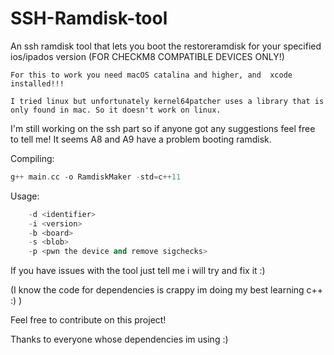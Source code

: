 # SSH-Ramdisk-tool

An ssh ramdisk tool that lets you boot the restoreramdisk for your specified ios/ipados version (FOR CHECKM8 COMPATIBLE DEVICES ONLY!)

```
For this to work you need macOS catalina and higher, and  xcode installed!!!

I tried linux but unfortunately kernel64patcher uses a library that is only found in mac. So it doesn't work on linux.
```

I'm still working on the ssh part so if anyone got any suggestions feel free to tell me!
It seems A8 and A9 have a problem booting ramdisk.

Compiling:
```c++
g++ main.cc -o RamdiskMaker -std=c++11
```

Usage:
```c++
    -d <identifier>
    -i <version>
    -b <board>
    -s <blob>
    -p <pwn the device and remove sigchecks>
```
If you have issues with the tool just tell me i will try and fix it :)

(I know the code for dependencies is crappy im doing my best learning c++ :) )

Feel free to contribute on this project!

Thanks to everyone whose dependencies im using :)
